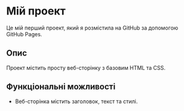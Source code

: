 # Мій проект

Це мій перший проект, який я розмістила на GitHub за допомогою GitHub Pages.

## Опис

Проект містить просту веб-сторінку з базовим HTML та CSS.

## Функціональні можливості
- Веб-сторінка містить заголовок, текст та стилі.
